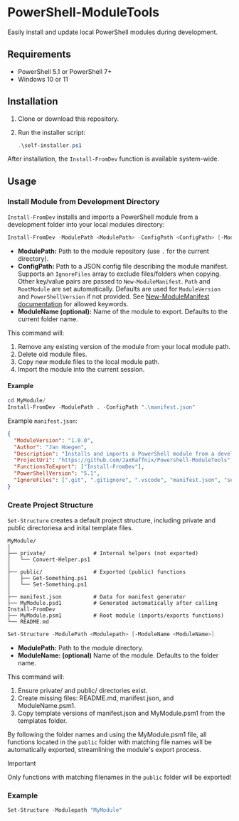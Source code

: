 # PowerShell-ModuleTools

Easily install and update local PowerShell modules during development.

## Requirements

- PowerShell 5.1 or PowerShell 7+
- Windows 10 or 11

## Installation

1. Clone or download this repository.
2. Run the installer script:

    ```powershell
    .\self-installer.ps1
    ```

After installation, the `Install-FromDev` function is available system-wide.

## Usage

### Install Module from Development Directory

`Install-FromDev` installs and imports a PowerShell module from a development folder into your local modules directory:

```powershell
Install-FromDev -ModulePath <ModulePath> -ConfigPath <ConfigPath> [-ModuleName <ModuleName>]
```

- **ModulePath:** Path to the module repository (use `.` for the current directory).
- **ConfigPath:** Path to a JSON config file describing the module manifest. Supports an `IgnoreFiles` array to exclude files/folders when copying. Other key/value pairs are passed to `New-ModuleManifest`. `Path` and `RootModule` are set automatically. Defaults are used for `ModuleVersion` and `PowerShellVersion` if not provided. See [New-ModuleManifest documentation](https://learn.microsoft.com/powershell/module/microsoft.powershell.core/new-modulemanifest?view=powershell-7.5) for allowed keywords.
- **ModuleName (optional):** Name of the module to export. Defaults to the current folder name.

This command will:

1. Remove any existing version of the module from your local module path.
2. Delete old module files.
3. Copy new module files to the local module path.
4. Import the module into the current session.

#### Example

```powershell
cd MyModule/
Install-FromDev -ModulePath . -ConfigPath ".\manifest.json"
```

Example `manifest.json`:

```json
{
  "ModuleVersion": "1.0.0",
  "Author": "Jan Hoegen",
  "Description": "Installs and imports a PowerShell module from a development folder into the user's module path.",
  "ProjectUri": "https://github.com/JaxRaffnix/Powershell-ModuleTools",
  "FunctionsToExport": ["Install-FromDev"],
  "PowerShellVersion": "5.1",
  "IgnoreFiles": [".git", ".gitignore", ".vscode", "manifest.json", "self-installer.ps1"]
}
```

### Create Project Structure

`Set-Structure` creates a default project structure, including private and public directoriesa and inital template files.

```text
MyModule/
│
├── private/               # Internal helpers (not exported)
│   └── Convert-Helper.ps1
│
├── public/                # Exported (public) functions
│   ├── Get-Something.ps1
│   └── Set-Something.ps1
│
├── manifest.json          # Data for manifest generator
├── MyModule.psd1          # Generated automatically after calling Install-FromDev
├── MyModule.psm1          # Root module (imports/exports functions)
└── README.md
```

```powershell
Set-Structure -ModulePath <Modulepath> [-ModuleName <ModuleName>]
```

- **ModulePath:** Path to the module directory.
- **ModuleName: (optional)** Name of the module. Defaults to the folder name.

This command will:

1. Ensure private/ and public/ directories exist.
2. Create missing files: README.md, manifest.json, and ModuleName.psm1.
3. Copy template versions of manifest.json and MyModule.psm1 from the templates folder.

By following the folder names and using the MyModule.psm1 file, all functions located in the `public` folder with matching file names will be automatically exported, streamlining the module's export process.

> [!Important] 
> Only functions with matching filenames in the `public` folder will be exported!

### Example

```powershell
Set-Structure -Modulepath "MyModule"
```